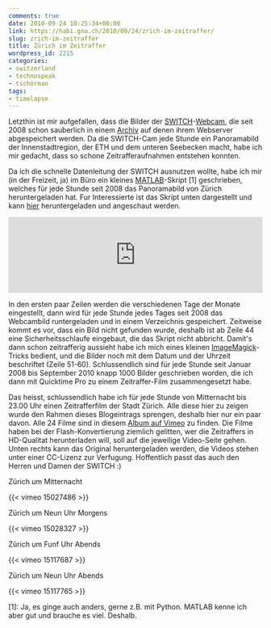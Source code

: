 ```yaml
---
comments: true
date: 2010-09-24 10:25:34+00:00
link: https://habi.gna.ch/2010/09/24/zrich-im-zeitraffer/
slug: zrich-im-zeitraffer
title: Zürich im Zeitraffer
wordpress_id: 2215
categories:
- switzerland
- technospeak
- tschörman
tags:
- timelapse
---
```


Letzthin ist mir aufgefallen, dass die Bilder der [SWITCH](http://switch.ch/)-[Webcam](http://cam.switch.ch/about.en.html), die seit 2008 schon sauberlich in einem [Archiv](http://cam.switch.ch/cgi-bin/pano2.pl) auf denen ihrem Webserver abgespeichert werden. Da die SWITCH-Cam jede Stunde ein Panoramabild der Innenstadtregion, der ETH und dem unteren Seebecken macht, habe ich mir gedacht, dass so schone Zeitrafferaufnahmen entstehen konnten.

Da ich die schnelle Datenleitung der SWITCH ausnutzen wollte, habe ich mir (in der Freizeit, ja) im Büro ein kleines [MATLAB](https://de.wikipedia.org/wiki/Matlab)-Skript [1] geschrieben, welches für jede Stunde seit 2008 das Panoramabild von Zürich heruntergeladen hat. Fur Interessierte ist das Skript unten dargestellt und kann [hier](http://habi.pastebin.com/gYCjzhFx) heruntergeladen und angeschaut werden.

<iframe src="https://pastebin.com/embed_iframe/gYCjzhFx" style="border:none;width:100%"></iframe>

In den ersten paar Zeilen werden die verschiedenen Tage der Monate eingestellt, dann wird für jede Stunde jedes Tages seit 2008 das Webcambild runtergeladen und in einem Verzeichnis gespeichert. Zeitweise kommt es vor, dass ein Bild nicht gefunden wurde, deshalb ist ab Zeile 44 eine Sicherheitsschlaufe eingebaut, die das Skript nicht abbricht. Damit's dann schon zeitrafferig aussieht habe ich mich eines kleinen [ImageMagick](http://www.imagemagick.org/)-Tricks bedient, und die Bilder noch mit dem Datum und der Uhrzeit beschriftet (Zeile 51-60). Schlussendlich sind für jede Stunde seit Januar 2008 bis September 2010 knapp 1000 Bilder geschrieben worden, die ich dann mit Quicktime Pro zu einem Zeitraffer-Film zusammengesetzt habe.

Das heisst, schlussendlich habe ich für jede Stunde von Mitternacht bis 23.00 Uhr einen Zeitrafferfilm der Stadt Zürich. Alle diese hier zu zeigen wurde den Rahmen dieses Blogeintrags sprengen, deshalb hier nur ein paar davon. Alle 24 Filme sind in diesem [Album auf Vimeo](https://vimeo.com/album/1179251) zu finden. Die Filme haben bei der Flash-Konvertierung ziemlich gelitten, wer die Zeitraffers in HD-Qualitat herunterladen will, soll auf die jeweilige Video-Seite gehen. Unten rechts kann das Original heruntergeladen werden, die Videos stehen unter einer CC-Lizenz zur Verfugung. Hoffentlich passt das auch den Herren und Damen der SWITCH :)

Zürich um Mitternacht

{{< vimeo 15027486 >}}

Zürich um Neun Uhr Morgens

{{< vimeo 15028327 >}}

Zürich um Funf Uhr Abends

{{< vimeo 15117687 >}}

Zürich um Neun Uhr Abends

{{< vimeo 15117765 >}}

[1]: Ja, es ginge auch anders, gerne z.B. mit Python. MATLAB kenne ich aber gut und brauche es viel. Deshalb.

